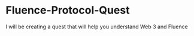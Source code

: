 # Fluence-Protocol-Quest
I will be creating a quest that will help you understand Web 3 and Fluence
